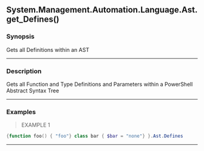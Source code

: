 System.Management.Automation.Language.Ast.get_Defines()
-------------------------------------------------------

### Synopsis
Gets all Definitions within an AST

---

### Description

Gets all Function and Type Definitions and Parameters within a PowerShell Abstract Syntax Tree

---

### Examples
> EXAMPLE 1

```PowerShell
{function foo() { "foo"} class bar { $bar = "none"} }.Ast.Defines
```

---
